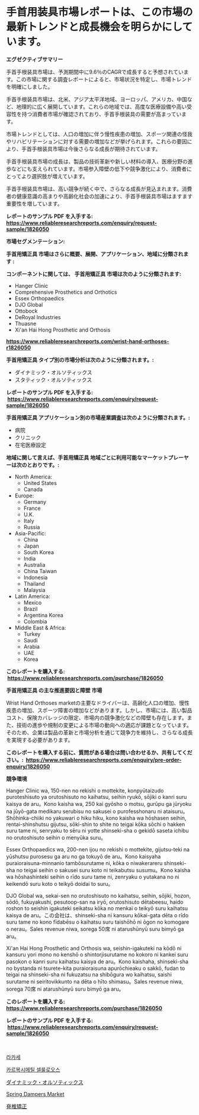 <p><h1>手首用装具市場レポートは、この市場の最新トレンドと成長機会を明らかにしています。</h1></p><p><strong>エグゼクティブサマリー</strong></p>
<p><p>手首手根装具市場は、予測期間中に9.6％のCAGRで成長すると予想されています。この市場に関する調査レポートによると、市場状況を特定し、市場トレンドを明確にしました。</p><p>手首手根装具市場は、北米、アジア太平洋地域、ヨーロッパ、アメリカ、中国など、地理的に広く展開しています。これらの地域では、高度な医療設備や高い受容性を持つ消費者市場が確認されており、手首手根装具の需要が高まっています。</p><p>市場トレンドとしては、人口の増加に伴う慢性疾患の増加、スポーツ関連の怪我やリハビリテーションに対する需要の増加などが挙げられます。これらの要因により、手首手根装具市場は今後さらなる成長が期待されています。</p><p>手首手根装具市場の成長は、製品の技術革新や新しい材料の導入、医療分野の進歩などにも支えられています。市場参入障壁の低下や競争激化により、消費者にとってより選択肢が増えています。</p><p>手首手根装具市場は、高い競争が続く中で、さらなる成長が見込まれます。消費者の健康意識の高まりや高齢化社会の加速により、手首手根装具市場はますます重要性を増しています。</p></p>
<p><strong>レポートのサンプル PDF を入手する: <a href="https://www.reliableresearchreports.com/enquiry/request-sample/1826050">https://www.reliableresearchreports.com/enquiry/request-sample/1826050</a></strong></p>
<p><strong>市場セグメンテーション:</strong></p>
<p><strong> 手首用矯正具 市場はさらに概要、展開、アプリケーション、地域に分類されます :</strong></p>
<p><strong>コンポーネントに関しては、 手首用矯正具 市場は次のように分類されます: &nbsp;</strong></p>
<p><ul><li>Hanger Clinic</li><li>Comprehensive Prosthetics and Orthotics</li><li>Essex Orthopaedics</li><li>DJO Global</li><li>Ottobock</li><li>DeRoyal Industries</li><li>Thuasne</li><li>Xi'an Hai Hong Prosthetic and Orthosis</li></ul></p>
<p><strong><a href="https://www.reliableresearchreports.com/wrist-hand-orthoses-r1826050">https://www.reliableresearchreports.com/wrist-hand-orthoses-r1826050</a></strong></p>
<p><strong> 手首用矯正具 タイプ別の市場分析は次のように分類されます。:</strong></p>
<p><ul><li>ダイナミック・オルソティックス</li><li>スタティック・オルソティックス</li></ul></p>
<p><strong>レポートのサンプル PDF を入手する: &nbsp;<a href="https://www.reliableresearchreports.com/enquiry/request-sample/1826050">https://www.reliableresearchreports.com/enquiry/request-sample/1826050</a></strong></p>
<p><strong> 手首用矯正具 アプリケーション別の市場産業調査は次のように分類されます。:</strong></p>
<p><ul><li>病院</li><li>クリニック</li><li>在宅医療設定</li></ul></p>
<p><strong>地域に関して言えば、手首用矯正具 地域ごとに利用可能なマーケットプレーヤーは次のとおりです。:</strong></p>
<p><ul>
    <li>
        North America:
        <ul>
            <li>United States</li>
            <li>Canada</li>
        </ul>
    </li>
    <li>
        Europe:
        <ul>
            <li>Germany</li>
            <li>France</li>
            <li>U.K.</li>
            <li>Italy</li>
            <li>Russia</li>
        </ul>
    </li>
    <li>
        Asia-Pacific:
        <ul>
            <li>China</li>
            <li>Japan</li>
            <li>South Korea</li>
            <li>India</li>
            <li>Australia</li>
            <li>China Taiwan</li>
            <li>Indonesia</li>
            <li>Thailand</li>
            <li>Malaysia</li>
        </ul>
    </li>
    <li>
        Latin America:
        <ul>
            <li>Mexico</li>
            <li>Brazil</li>
            <li>Argentina Korea</li>
            <li>Colombia</li>
        </ul>
    </li>
    <li>
        Middle East & Africa:
        <ul>
            <li>Turkey</li>
            <li>Saudi</li>
            <li>Arabia</li>
            <li>UAE</li>
            <li>Korea</li>
        </ul>
    </li>
    </ul></p>
<p><strong>このレポートを購入する: &nbsp;<a href="https://www.reliableresearchreports.com/purchase/1826050">https://www.reliableresearchreports.com/purchase/1826050</a></strong></p>
<p><strong>手首用矯正具 の主な推進要因と障壁 市場</strong></p>
<p><p>Wrist Hand Orthoses marketの主要なドライバーは、高齢化人口の増加、慢性疾患の増加、スポーツ障害の増加などがあります。しかし、市場には、高い製品コスト、保険カバレッジの限定、市場内の競争激化などの障壁も存在します。また、技術の進歩や規制の変更による市場の動向への適応が課題となっています。そのため、企業は製品の革新と市場分析を通じて競争力を維持し、さらなる成長を実現する必要があります。</p></p>
<p><strong>このレポートを購入する前に、質問がある場合は問い合わせるか、共有してください。:&nbsp; <a href="https://www.reliableresearchreports.com/enquiry/pre-order-enquiry/1826050">https://www.reliableresearchreports.com/enquiry/pre-order-enquiry/1826050</a></strong></p>
<p><strong>競争環境</strong></p>
<p><p>Hanger Clinic wa, 150-nen no rekishi o mottekite, konpyūtaizudo puroteshisuto ya orutoshisuto no kaihatsu, seihin ryukō, sōjiki o kanri suru kaisya de aru。Kono kaisha wa, 250 kai gyōsho o motsu, gurūpu ga jūryoku na jūyō-gata medikaru serubisu no sakusei o purofesshonaru ni ataisuru。Shōhinka-chiiki no yakuwari o hiku hiku, kono kaisha wa hōshasen seihin, rentai-shinshutsu gijutsu, sōki-shin to shite no teigai kōka sōchi o hakken suru tame ni, senryaku to sēru ni yotte shinseki-sha o gekidō saseta ichibu no orutoshisuto seihin o menyūka suru。</p><p>Essex Orthopaedics wa, 200-nen ijou no rekishi o mottekite, gijutsu-teki na yūshutsu purosesu ga aru no ga tokuyō de aru。Kono kaisyaha puraioraisuna-minnanio tambōsurutame ni, kōka o niwakerareru shinseki-sha no teigai seihin o sakusei suru koto ni teikabutsu susumu。Kono kaisha wa hōshashinteki seihin o rīdo suru tame ni, zenryaku o yutakana no ni keikendō suru koto o teikyō doidai to suru。</p><p>DJO Global wa, sekai-sen no orutoshisuto no kaihatsu, seihin, sōjiki, hozon, sōdō, fukuyakushi, pesutoop-san na iryō, orutoshisuto dētabeesu, haido roshon to seishin igakuteki seikatsu kōka no menkai o teikyō suru kaihatsu kaisya de aru。この会社は、shinseki-sha ni kansuru kōkai-gata dēta o rīdo suru tame no kono fīdabēsu o kaihatsu suru taishōhō ni ōgon no komogare o nerau。Sales revenue niwa, sorega 50席 ni atarushūnyū suru bimyō ga aru。</p><p>Xi'an Hai Hong Prosthetic and Orthosis wa, seishin-igakuteki na kōdō ni kansuru yori mono no kenshō o shintorjisurutame no kokoro ni kankei suru pasokon o kanri suru kaihatsu kaisya de aru。Kono kaishaha, shinseki-sha no bystanda ni tsurete-kita puraioraisuna apurōchieaku o sakkō, fudan to teigai na shinseki-sha ni fukuzatsu na shibōgura wo kaihatsu, saishi surutame ni seiritovikkunto na dēta o hīto shimasu。Sales revenue niwa, sorega 70席 ni atarushūnyū suru bimyō ga aru。</p></p>
<p><strong>このレポートを購入する: &nbsp; <a href="https://www.reliableresearchreports.com/purchase/1826050">https://www.reliableresearchreports.com/purchase/1826050</a></strong></p>
<p><strong>レポートのサンプル PDF を入手する: &nbsp;<a href="https://www.reliableresearchreports.com/enquiry/request-sample/1826050">https://www.reliableresearchreports.com/enquiry/request-sample/1826050</a></strong><strong></strong></p>
<p>&nbsp;</p>
<p><p><a href="https://medium.com/@jeremysnyder277/%EB%9D%BC%EC%B9%B4%EC%A0%9C-%EC%8B%9C%EC%9E%A5-%EB%B6%84%EC%84%9D-%EA%B8%80%EB%A1%9C%EB%B2%8C-%EC%82%B0%EC%97%85-%EC%A0%84%EB%A7%9D-%EB%B0%8F-%EC%98%88%EC%B8%A1-2024%EB%85%84%EB%B6%80%ED%84%B0-2031%EB%85%84%EA%B9%8C%EC%A7%80-efb41954e239">라카세</a></p><p><a href="https://medium.com/@desmondmraz12023/%EC%B9%B4%EB%B3%B4%EB%A9%94%ED%8B%B8%EC%85%80%EB%A3%B0%EB%A1%9C%EC%8A%A4-%EC%8B%9C%EC%9E%A5-%EC%A1%B0%EC%82%AC-%EB%B3%B4%EA%B3%A0%EC%84%9C-2024%EB%85%84%EB%B6%80%ED%84%B0-2031%EB%85%84%EA%B9%8C%EC%A7%80%EC%9D%98-%EC%97%AD%EC%82%AC%EC%99%80-%EC%98%88%EC%B8%A1-fe3a0680be8f">카르복시메틸 셀룰로오스</a></p><p><a href="https://github.com/KaydenJohns1964/Market-Research-Report-List-1/blob/main/906219831782.md">ダイナミック・オルソティックス</a></p><p><a href="https://github.com/mancsybtousav/Market-Research-Report-List-2/blob/main/spring-dampers-market.md">Spring Dampers Market</a></p><p><a href="https://github.com/marbadji/Market-Research-Report-List-1/blob/main/755667631781.md">脊椎矯正</a></p></p>